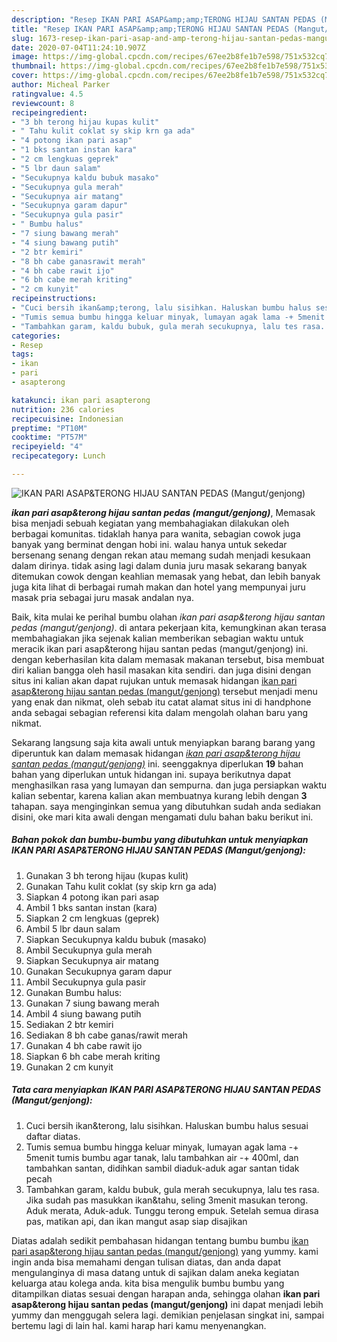 ```yaml
---
description: "Resep IKAN PARI ASAP&amp;amp;TERONG HIJAU SANTAN PEDAS (Mangut/genjong), Bikin Ngiler"
title: "Resep IKAN PARI ASAP&amp;amp;TERONG HIJAU SANTAN PEDAS (Mangut/genjong), Bikin Ngiler"
slug: 1673-resep-ikan-pari-asap-and-amp-terong-hijau-santan-pedas-mangut-genjong-bikin-ngiler
date: 2020-07-04T11:24:10.907Z
image: https://img-global.cpcdn.com/recipes/67ee2b8fe1b7e598/751x532cq70/ikan-pari-asapterong-hijau-santan-pedas-mangutgenjong-foto-resep-utama.jpg
thumbnail: https://img-global.cpcdn.com/recipes/67ee2b8fe1b7e598/751x532cq70/ikan-pari-asapterong-hijau-santan-pedas-mangutgenjong-foto-resep-utama.jpg
cover: https://img-global.cpcdn.com/recipes/67ee2b8fe1b7e598/751x532cq70/ikan-pari-asapterong-hijau-santan-pedas-mangutgenjong-foto-resep-utama.jpg
author: Micheal Parker
ratingvalue: 4.5
reviewcount: 8
recipeingredient:
- "3 bh terong hijau kupas kulit"
- " Tahu kulit coklat sy skip krn ga ada"
- "4 potong ikan pari asap"
- "1 bks santan instan kara"
- "2 cm lengkuas geprek"
- "5 lbr daun salam"
- "Secukupnya kaldu bubuk masako"
- "Secukupnya gula merah"
- "Secukupnya air matang"
- "Secukupnya garam dapur"
- "Secukupnya gula pasir"
- " Bumbu halus"
- "7 siung bawang merah"
- "4 siung bawang putih"
- "2 btr kemiri"
- "8 bh cabe ganasrawit merah"
- "4 bh cabe rawit ijo"
- "6 bh cabe merah kriting"
- "2 cm kunyit"
recipeinstructions:
- "Cuci bersih ikan&amp;terong, lalu sisihkan. Haluskan bumbu halus sesuai daftar diatas."
- "Tumis semua bumbu hingga keluar minyak, lumayan agak lama -+ 5menit tumis bumbu agar tanak, lalu tambahkan air -+ 400ml, dan tambahkan santan, didihkan sambil diaduk-aduk agar santan tidak pecah"
- "Tambahkan garam, kaldu bubuk, gula merah secukupnya, lalu tes rasa. Jika sudah pas masukkan ikan&amp;tahu, seling 3menit masukan terong. Aduk merata, Aduk-aduk. Tunggu terong empuk. Setelah semua dirasa pas, matikan api, dan ikan mangut asap siap disajikan"
categories:
- Resep
tags:
- ikan
- pari
- asapterong

katakunci: ikan pari asapterong 
nutrition: 236 calories
recipecuisine: Indonesian
preptime: "PT10M"
cooktime: "PT57M"
recipeyield: "4"
recipecategory: Lunch

---
```



![IKAN PARI ASAP&amp;TERONG HIJAU SANTAN PEDAS (Mangut/genjong)](https://img-global.cpcdn.com/recipes/67ee2b8fe1b7e598/751x532cq70/ikan-pari-asapterong-hijau-santan-pedas-mangutgenjong-foto-resep-utama.jpg)

<b><i>ikan pari asap&amp;terong hijau santan pedas (mangut/genjong)</i></b>, Memasak bisa menjadi sebuah kegiatan yang membahagiakan dilakukan oleh berbagai komunitas. tidaklah hanya para wanita, sebagian cowok juga banyak yang berminat dengan hobi ini. walau hanya untuk sekedar bersenang senang dengan rekan atau memang sudah menjadi kesukaan dalam dirinya. tidak asing lagi dalam dunia juru masak sekarang banyak ditemukan cowok dengan keahlian memasak yang hebat, dan lebih banyak juga kita lihat di berbagai rumah makan dan hotel yang mempunyai juru masak pria sebagai juru masak andalan nya.



Baik, kita mulai ke perihal bumbu olahan <i>ikan pari asap&amp;terong hijau santan pedas (mangut/genjong)</i>. di antara pekerjaan kita, kemungkinan akan terasa membahagiakan jika sejenak kalian memberikan sebagian waktu untuk meracik ikan pari asap&amp;terong hijau santan pedas (mangut/genjong) ini. dengan keberhasilan kita dalam memasak makanan tersebut, bisa membuat diri kalian bangga oleh hasil masakan kita sendiri. dan juga disini dengan situs ini kalian akan dapat rujukan untuk memasak hidangan <u>ikan pari asap&amp;terong hijau santan pedas (mangut/genjong)</u> tersebut menjadi menu yang enak dan nikmat, oleh sebab itu catat alamat situs ini di handphone anda sebagai sebagian referensi kita dalam mengolah olahan baru yang nikmat.


Sekarang langsung saja kita awali untuk menyiapkan barang barang yang diperuntuk kan dalam memasak hidangan <u><i>ikan pari asap&amp;terong hijau santan pedas (mangut/genjong)</i></u> ini. seenggaknya diperlukan <b>19</b> bahan bahan yang diperlukan untuk hidangan ini. supaya berikutnya dapat menghasilkan rasa yang lumayan dan sempurna. dan juga persiapkan waktu kalian sebentar, karena kalian akan membuatnya kurang lebih dengan <b>3</b> tahapan. saya menginginkan semua yang dibutuhkan sudah anda sediakan disini, oke mari kita awali dengan mengamati dulu bahan baku berikut ini.

<!--inarticleads1-->

##### Bahan pokok dan bumbu-bumbu yang dibutuhkan untuk menyiapkan IKAN PARI ASAP&amp;TERONG HIJAU SANTAN PEDAS (Mangut/genjong):

1. Gunakan 3 bh terong hijau (kupas kulit)
1. Gunakan  Tahu kulit coklat (sy skip krn ga ada)
1. Siapkan 4 potong ikan pari asap
1. Ambil 1 bks santan instan (kara)
1. Siapkan 2 cm lengkuas (geprek)
1. Ambil 5 lbr daun salam
1. Siapkan Secukupnya kaldu bubuk (masako)
1. Ambil Secukupnya gula merah
1. Siapkan Secukupnya air matang
1. Gunakan Secukupnya garam dapur
1. Ambil Secukupnya gula pasir
1. Gunakan  Bumbu halus:
1. Gunakan 7 siung bawang merah
1. Ambil 4 siung bawang putih
1. Sediakan 2 btr kemiri
1. Sediakan 8 bh cabe ganas/rawit merah
1. Gunakan 4 bh cabe rawit ijo
1. Siapkan 6 bh cabe merah kriting
1. Gunakan 2 cm kunyit




<!--inarticleads2-->

##### Tata cara menyiapkan IKAN PARI ASAP&amp;TERONG HIJAU SANTAN PEDAS (Mangut/genjong):

1. Cuci bersih ikan&amp;terong, lalu sisihkan. Haluskan bumbu halus sesuai daftar diatas.
1. Tumis semua bumbu hingga keluar minyak, lumayan agak lama -+ 5menit tumis bumbu agar tanak, lalu tambahkan air -+ 400ml, dan tambahkan santan, didihkan sambil diaduk-aduk agar santan tidak pecah
1. Tambahkan garam, kaldu bubuk, gula merah secukupnya, lalu tes rasa. Jika sudah pas masukkan ikan&amp;tahu, seling 3menit masukan terong. Aduk merata, Aduk-aduk. Tunggu terong empuk. Setelah semua dirasa pas, matikan api, dan ikan mangut asap siap disajikan




Diatas adalah sedikit pembahasan hidangan tentang bumbu bumbu <u>ikan pari asap&amp;terong hijau santan pedas (mangut/genjong)</u> yang yummy. kami ingin anda bisa memahami dengan tulisan diatas, dan anda dapat mengulanginya di masa datang untuk di sajikan dalam aneka kegiatan keluarga atau kolega anda. kita bisa mengulik bumbu bumbu yang ditampilkan diatas sesuai dengan harapan anda, sehingga olahan <b>ikan pari asap&amp;terong hijau santan pedas (mangut/genjong)</b> ini dapat menjadi lebih yummy dan menggugah selera lagi. demikian penjelasan singkat ini, sampai bertemu lagi di lain hal. kami harap hari kamu menyenangkan.

